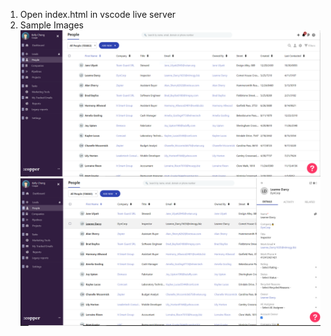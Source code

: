 1. Open index.html in vscode live server
2. Sample Images
   ![First](capture.PNG)
   ![Second](capture2.PNG)
